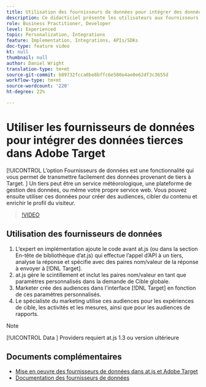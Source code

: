 ```yaml
---
title: Utilisation des fournisseurs de données pour intégrer des données tierces
description: Ce didacticiel présente les utilisateurs aux fournisseurs de données. Découvrez comment utiliser la fonctionnalité Fournisseurs de données pour transmettre facilement des données de tiers à Adobe Target.
role: Business Practitioner, Developer
level: Experienced
topic: Personalization, Integrations
feature: Implementation, Integrations, APIs/SDKs
doc-type: feature video
kt: null
thumbnail: null
author: Daniel Wright
translation-type: tm+mt
source-git-commit: b89732fcca0be8bffc6e580e4ae0e62df3c3655d
workflow-type: tm+mt
source-wordcount: '220'
ht-degree: 22%

---
```



# Utiliser les fournisseurs de données pour intégrer des données tierces dans Adobe Target

[!UICONTROL L’option Fournisseurs de données est une fonctionnalité qui vous permet de transmettre facilement des données provenant de tiers à Target.  ]  Un tiers peut être un service météorologique, une plateforme de gestion des données, ou même votre propre service web. Vous pouvez ensuite utiliser ces données pour créer des audiences, cibler du contenu et enrichir le profil du visiteur.

>[!VIDEO](https://video.tv.adobe.com/v/22349/?quality=12)

## Utilisation des fournisseurs de données

1. L’expert en implémentation ajoute le code avant at.js (ou dans la section En-tête de bibliothèque d’at.js) qui effectue l’appel d’API à un tiers, analyse la réponse et spécifie avec des paires nom/valeur de la réponse à envoyer à [!DNL Target].
1. at.js gère le scintillement et inclut les paires nom/valeur en tant que paramètres personnalisés dans la demande de Cible globale.
1. Marketer crée des audiences dans l&#39;interface [!DNL Target] en fonction de ces paramètres personnalisés.
1. Le spécialiste du marketing utilise ces audiences pour les expériences de cible, les activités et les mesures, ainsi que pour les audiences de rapports.

>[!NOTE]
>
>[!UICONTROL Data ] Providers requiert at.js 1.3 ou version ultérieure

## Documents complémentaires

* [Mise en oeuvre des fournisseurs de données dans at.js et Adobe Target](implement-data-providers-to-integrate-third-party-data.md)
* [Documentation des fournisseurs de données](https://docs.adobe.com/content/help/en/target/using/implement-target/client-side/functions-overview/targetgobalsettings.html#data-providers)